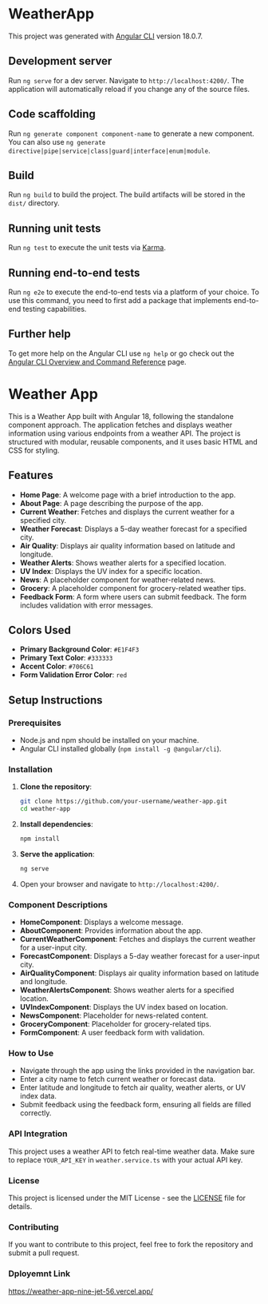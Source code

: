 # WeatherApp

This project was generated with [Angular CLI](https://github.com/angular/angular-cli) version 18.0.7.

## Development server

Run `ng serve` for a dev server. Navigate to `http://localhost:4200/`. The application will automatically reload if you change any of the source files.

## Code scaffolding

Run `ng generate component component-name` to generate a new component. You can also use `ng generate directive|pipe|service|class|guard|interface|enum|module`.

## Build

Run `ng build` to build the project. The build artifacts will be stored in the `dist/` directory.

## Running unit tests

Run `ng test` to execute the unit tests via [Karma](https://karma-runner.github.io).

## Running end-to-end tests

Run `ng e2e` to execute the end-to-end tests via a platform of your choice. To use this command, you need to first add a package that implements end-to-end testing capabilities.

## Further help

To get more help on the Angular CLI use `ng help` or go check out the [Angular CLI Overview and Command Reference](https://angular.dev/tools/cli) page.
# Weather App

This is a Weather App built with Angular 18, following the standalone component approach. The application fetches and displays weather information using various endpoints from a weather API. The project is structured with modular, reusable components, and it uses basic HTML and CSS for styling.

## Features

- **Home Page**: A welcome page with a brief introduction to the app.
- **About Page**: A page describing the purpose of the app.
- **Current Weather**: Fetches and displays the current weather for a specified city.
- **Weather Forecast**: Displays a 5-day weather forecast for a specified city.
- **Air Quality**: Displays air quality information based on latitude and longitude.
- **Weather Alerts**: Shows weather alerts for a specified location.
- **UV Index**: Displays the UV index for a specific location.
- **News**: A placeholder component for weather-related news.
- **Grocery**: A placeholder component for grocery-related weather tips.
- **Feedback Form**: A form where users can submit feedback. The form includes validation with error messages.

## Colors Used

- **Primary Background Color**: `#E1F4F3`
- **Primary Text Color**: `#333333`
- **Accent Color**: `#706C61`
- **Form Validation Error Color**: `red`

## Setup Instructions

### Prerequisites

- Node.js and npm should be installed on your machine.
- Angular CLI installed globally (`npm install -g @angular/cli`).

### Installation

1. **Clone the repository**:
    ```bash
    git clone https://github.com/your-username/weather-app.git
    cd weather-app
    ```

2. **Install dependencies**:
    ```bash
    npm install
    ```

3. **Serve the application**:
    ```bash
    ng serve
    ```

4. Open your browser and navigate to `http://localhost:4200/`.


### Component Descriptions

- **HomeComponent**: Displays a welcome message.
- **AboutComponent**: Provides information about the app.
- **CurrentWeatherComponent**: Fetches and displays the current weather for a user-input city.
- **ForecastComponent**: Displays a 5-day weather forecast for a user-input city.
- **AirQualityComponent**: Displays air quality information based on latitude and longitude.
- **WeatherAlertsComponent**: Shows weather alerts for a specified location.
- **UVIndexComponent**: Displays the UV index based on location.
- **NewsComponent**: Placeholder for news-related content.
- **GroceryComponent**: Placeholder for grocery-related tips.
- **FormComponent**: A user feedback form with validation.

### How to Use

- Navigate through the app using the links provided in the navigation bar.
- Enter a city name to fetch current weather or forecast data.
- Enter latitude and longitude to fetch air quality, weather alerts, or UV index data.
- Submit feedback using the feedback form, ensuring all fields are filled correctly.

### API Integration

This project uses a weather API to fetch real-time weather data. Make sure to replace `YOUR_API_KEY` in `weather.service.ts` with your actual API key.

### License

This project is licensed under the MIT License - see the [LICENSE](LICENSE) file for details.

### Contributing

If you want to contribute to this project, feel free to fork the repository and submit a pull request.

### Dployemnt Link
https://weather-app-nine-jet-56.vercel.app/